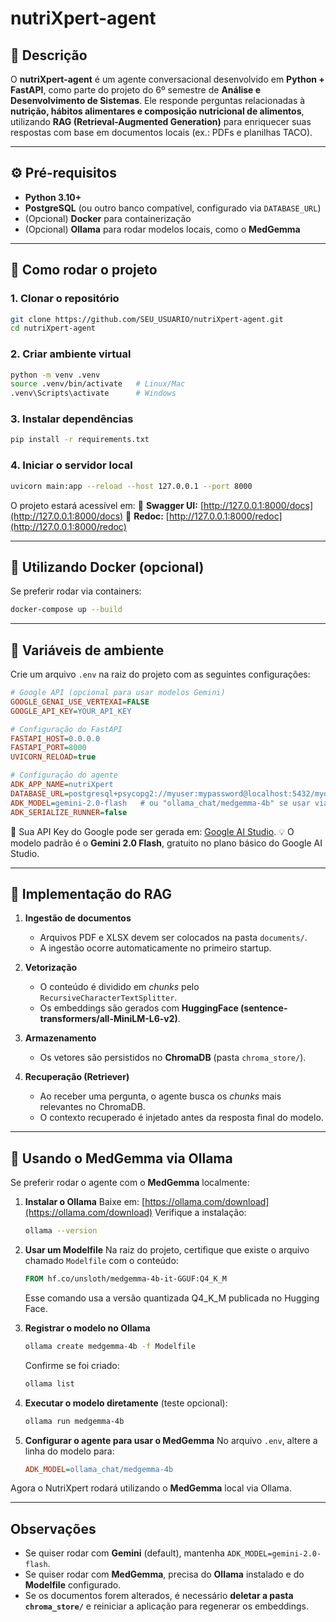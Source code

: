 
# nutriXpert-agent

## 📌 Descrição

O **nutriXpert-agent** é um agente conversacional desenvolvido em **Python + FastAPI**, como parte do projeto do 6º semestre de **Análise e Desenvolvimento de Sistemas**.
Ele responde perguntas relacionadas à **nutrição, hábitos alimentares e composição nutricional de alimentos**, utilizando **RAG (Retrieval-Augmented Generation)** para enriquecer suas respostas com base em documentos locais (ex.: PDFs e planilhas TACO).

---

## ⚙️ Pré-requisitos

* **Python 3.10+**
* **PostgreSQL** (ou outro banco compatível, configurado via `DATABASE_URL`)
* (Opcional) **Docker** para containerização
* (Opcional) **Ollama** para rodar modelos locais, como o **MedGemma**

---

## 🚀 Como rodar o projeto

### 1. Clonar o repositório

```bash
git clone https://github.com/SEU_USUARIO/nutriXpert-agent.git
cd nutriXpert-agent
```

### 2. Criar ambiente virtual

```bash
python -m venv .venv
source .venv/bin/activate   # Linux/Mac
.venv\Scripts\activate      # Windows
```

### 3. Instalar dependências

```bash
pip install -r requirements.txt
```

### 4. Iniciar o servidor local

```bash
uvicorn main:app --reload --host 127.0.0.1 --port 8000
```

O projeto estará acessível em:
📍 **Swagger UI:** [http://127.0.0.1:8000/docs](http://127.0.0.1:8000/docs)
📍 **Redoc:** [http://127.0.0.1:8000/redoc](http://127.0.0.1:8000/redoc)

---

## 🐳 Utilizando Docker (opcional)

Se preferir rodar via containers:

```bash
docker-compose up --build
```

---

## 🔑 Variáveis de ambiente

Crie um arquivo `.env` na raiz do projeto com as seguintes configurações:

```ini
# Google API (opcional para usar modelos Gemini)
GOOGLE_GENAI_USE_VERTEXAI=FALSE
GOOGLE_API_KEY=YOUR_API_KEY

# Configuração do FastAPI
FASTAPI_HOST=0.0.0.0
FASTAPI_PORT=8000
UVICORN_RELOAD=true

# Configuração do agente
ADK_APP_NAME=nutriXpert
DATABASE_URL=postgresql+psycopg2://myuser:mypassword@localhost:5432/mydb
ADK_MODEL=gemini-2.0-flash   # ou "ollama_chat/medgemma-4b" se usar via Ollama
ADK_SERIALIZE_RUNNER=false
```

🔗 Sua API Key do Google pode ser gerada em: [Google AI Studio](https://aistudio.google.com/app/apikey).
💡 O modelo padrão é o **Gemini 2.0 Flash**, gratuito no plano básico do Google AI Studio.

---

## 🧠 Implementação do RAG

1. **Ingestão de documentos**

   * Arquivos PDF e XLSX devem ser colocados na pasta `documents/`.
   * A ingestão ocorre automaticamente no primeiro startup.

2. **Vetorização**

   * O conteúdo é dividido em *chunks* pelo `RecursiveCharacterTextSplitter`.
   * Os embeddings são gerados com **HuggingFace (sentence-transformers/all-MiniLM-L6-v2)**.

3. **Armazenamento**

   * Os vetores são persistidos no **ChromaDB** (pasta `chroma_store/`).

4. **Recuperação (Retriever)**

   * Ao receber uma pergunta, o agente busca os *chunks* mais relevantes no ChromaDB.
   * O contexto recuperado é injetado antes da resposta final do modelo.

---

## 🧩 Usando o MedGemma via Ollama

Se preferir rodar o agente com o **MedGemma** localmente:

1. **Instalar o Ollama**
   Baixe em: [https://ollama.com/download](https://ollama.com/download)
   Verifique a instalação:

   ```bash
   ollama --version
   ```

2. **Usar um Modelfile**
   Na raiz do projeto, certifique que existe o arquivo chamado `Modelfile` com o conteúdo:

   ```dockerfile
   FROM hf.co/unsloth/medgemma-4b-it-GGUF:Q4_K_M
   ```

   Esse comando usa a versão quantizada Q4_K_M publicada no Hugging Face.

3. **Registrar o modelo no Ollama**

   ```bash
   ollama create medgemma-4b -f Modelfile
   ```

   Confirme se foi criado:

   ```bash
   ollama list
   ```

4. **Executar o modelo diretamente** (teste opcional):

   ```bash
   ollama run medgemma-4b
   ```

5. **Configurar o agente para usar o MedGemma**
   No arquivo `.env`, altere a linha do modelo para:

   ```ini
   ADK_MODEL=ollama_chat/medgemma-4b
   ```

Agora o NutriXpert rodará utilizando o **MedGemma** local via Ollama.

---

## Observações

* Se quiser rodar com **Gemini** (default), mantenha `ADK_MODEL=gemini-2.0-flash`.
* Se quiser rodar com **MedGemma**, precisa do **Ollama** instalado e do **Modelfile** configurado.
* Se os documentos forem alterados, é necessário **deletar a pasta `chroma_store/`** e reiniciar a aplicação para regenerar os embeddings.

